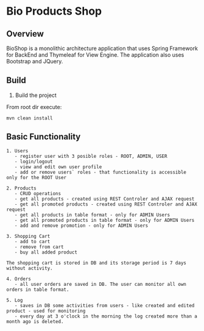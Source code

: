 # Bio Products Shop

## Overview

BioShop is a monolithic architecture application that uses Spring Framework for BackEnd and Thymeleaf for View Engine.
The application also uses Bootstrap and JQuery.

## Build

1. Build the project

From root dir execute:

`mvn clean install`

## Basic Functionality

    1. Users
       - register user with 3 posible roles - ROOT, ADMIN, USER
       - login/logout
       - view and edit own user profile
       - add or remove users` roles - that functionality is accessible only for the ROOT User
    
    2. Products
       - CRUD operations
       - get all products - created using REST Controler and AJAX request
       - get all promoted products - created using REST Controler and AJAX request
       - get all products in table format - only for ADMIN Users
       - get all promoted products in table format - only for ADMIN Users
       - add and remove promotion - only for ADMIN Users
    
    3. Shopping Cart
       - add to cart
       - remove from cart
       - buy all added product
    
    The shopping cart is stored in DB and its storage period is 7 days without activity.
    
    4. Orders
       - all user orders are saved in DB. The user can monitor all own orders in table format.
       
    5. Log
       - saves in DB some activities from users - like created and edited product - used for monitoring
       - every day at 3 o'clock in the morning the log created more than a month ago is deleted.